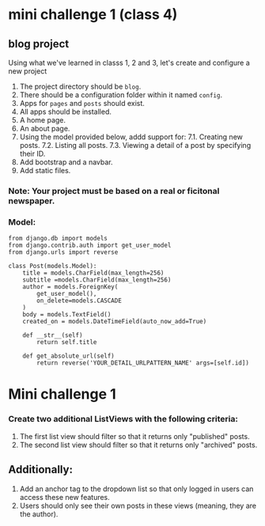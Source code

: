# mini challenge 1 (class 4)

## blog project

Using what we've learned in classs 1, 2 and 3, let's create and configure a new project

1. The project directory should be `blog`.
2. There should be a configuration folder within it named `config`.
3. Apps for `pages` and `posts` should exist.
4. All apps should be installed.
5. A home page.
6. An about page.
7. Using the model provided below, addd support for:
    7.1. Creating new posts.
    7.2. Listing all posts.
    7.3. Viewing a detail of a post by specifying their ID.
8. Add bootstrap and a navbar.
9. Add static files.

### Note: Your project must be based on a real or ficitonal newspaper.

### Model:

```
from django.db import models
from django.contrib.auth import get_user_model
from django.urls import reverse

class Post(models.Model):
    title = models.CharField(max_length=256)
    subtitle =models.CharField(max_length=256)
    author = models.ForeignKey(
        get_user_model(),
        on_delete=models.CASCADE
    )
    body = models.TextField()
    created_on = models.DateTimeField(auto_now_add=True)

    def __str__(self)
        return self.title

    def get_absolute_url(self)
        return reverse('YOUR_DETAIL_URLPATTERN_NAME' args=[self.id])

```  

# Mini challenge 1

### Create two additional ListViews with the following criteria:
1. The first list view should filter so that it returns only "published" posts.
2. The second list view should filter so that it returns only "archived" posts.


## Additionally:
1. Add an anchor tag to the dropdown list so that only logged in users can access these new features.
2. Users should only see their own posts in these views (meaning, they are the author).
